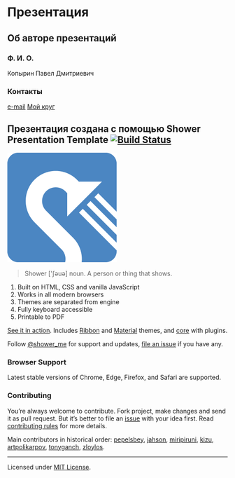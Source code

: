# Презентация

## Об авторе презентаций

### Ф. И. О.
Копырин Павел Дмитриевич
### Контакты
[e-mail](vivendum@mail.ru)
[Мой круг](https://moikrug.ru/vivendum)

## Презентация создана с помощью Shower Presentation Template [![Build Status](https://travis-ci.org/shower/shower.svg?branch=master)](https://travis-ci.org/shower/shower)

<img src="img/logo-shower.png" width="250" alt="Shower logo">

> Shower ['ʃəuə] noun. A person or thing that shows.

1. Built on HTML, CSS and vanilla JavaScript
2. Works in all modern browsers
3. Themes are separated from engine
4. Fully keyboard accessible
5. Printable to PDF

[See it in action](http://shwr.me/). Includes [Ribbon](https://github.com/shower/ribbon/) and [Material](https://github.com/shower/material/) themes, and [core](https://github.com/shower/core/) with plugins.

Follow [@shower_me](https://twitter.com/shower_me) for support and updates, [file an issue](https://github.com/shower/shower/issues/new) if you have any.


### Browser Support

Latest stable versions of Chrome, Edge, Firefox, and Safari are supported.

### Contributing

You’re always welcome to contribute. Fork project, make changes and send it as pull request. But it’s better to file an [issue](https://github.com/shower/shower/issues) with your idea first. Read [contributing rules](CONTRIBUTING.md) for more details.

Main contributors in historical order: [pepelsbey](https://github.com/pepelsbey), [jahson](https://github.com/jahson), [miripiruni](https://github.com/miripiruni), [kizu](https://github.com/kizu), [artpolikarpov](https://github.com/artpolikarpov), [tonyganch](https://github.com/tonyganch), [zloylos](https://github.com/zloylos).

---
Licensed under [MIT License](LICENSE.md).
